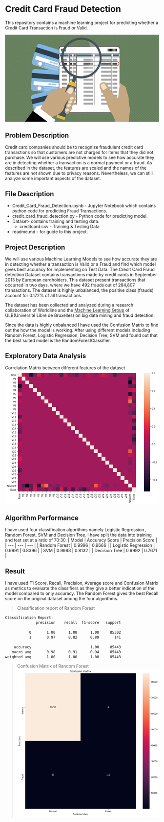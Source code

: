 # Credit Card Fraud Detection
This repository contains a machine learning project for predicting whether a Credit Card Transaction is Fraud or Valid.

![Display Image](./Rawdata/cap1.jpg)

## Problem Description
Credit card companies should be to recognize fraudulent credit card transactions so that customers are not charged for items that they did not purchase. We will use various predictive models to see how accurate they are in detecting whether a transaction is a normal payment or a fraud. As described in the dataset, the features are scaled and the names of the features are not shown due to privacy reasons. Nevertheless, we can still analyze some important aspects of the dataset.


## File Description

* Credit_Card_Fraud_Detection.ipynb - Jupyter Notebook which contains python code for predicting Fraud Transactions.<br>
* credit_card_fraud_detection.py - Python code for predicting model.<br>
* Dataset- contains training and testing data.<br>
  * creditcard.csv - Training & Testing Data
* readme.md - for guide to this project.<br>

## Project Description
We will use various Machine Learning Models to see how accurate they are in detecting whether a transaction is Valid or a Fraud and find which model gives best accuracy for implementing on Test Data.
The Credit Card Fraud detection Dataset contains transactions made by credit cards in September 2013 by European cardholders. This dataset present transactions that occurred in two days, where we have 492 frauds out of 284,807 transactions. The dataset is highly unbalanced, the positive class (frauds) account for 0.172% of all transactions.

The dataset has been collected and analyzed during a research collaboration of Worldline and the [Machine Learning Group](http://mlg.ulb.ac.be) of ULB(Université Libre de Bruxelles) on big data mining and fraud detection.

Since the data is highly unbalanced I have used the Confusion Matrix to find out the how the model is working. After using different models including Random Forest, Logistic Regression, Decision Tree, SVM and found out that the best suited model is the RandomForestClassifier.

## Exploratory Data Analysis
Correlation Matrix between different features of the dataset
![features](./Rawdata/cap3.png)

## Algorithm Performance
I have used four classification algorithms namely Logistic Regression , Random Forest, SVM and Decision Tree. I have split the data into training and test set at a ratio of 70:30.
| Model  | Accuracy Score | Precision Score |
| --- | --- | --- |
| Random Forest | 0.9996 | 0.9666 |
| Logistic Regression | 0.9991 | 0.8396 |
| SVM | 0.9983 | 0.8132  |
| Decision Tree | 0.9992 | 0.7671 |

## Result
I have used F1 Score, Recall, Precision, Average score and Confusion Matrix as metrics to evaluate the classifiers as they give a better indication of the model compared to only accuracy. The Random Forest gives the best Recall score on the original dataset among the four algorithms.

> Classification report of Random Forest
```
Classification Report:
              precision    recall  f1-score   support

           0       1.00      1.00      1.00     85302
           1       0.97      0.82      0.89       141

    accuracy                           1.00     85443
   macro avg       0.98      0.91      0.94     85443
weighted avg       1.00      1.00      1.00     85443
```

> Confusion Matrix of Random Forest
![confusion matrix](./Rawdata/cap2.png)
